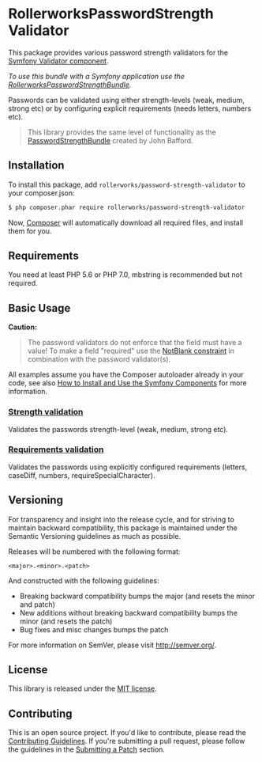 RollerworksPasswordStrength Validator
=====================================

This package provides various password strength validators for the [Symfony Validator
component](http://symfony.com/doc/current/components/validator.html). 

_To use this bundle with a Symfony application use the [RollerworksPasswordStrengthBundle][1]._

Passwords can be validated using either strength-levels (weak, medium, strong etc)
or by configuring explicit requirements (needs letters, numbers etc).

> This library provides the same level of functionality as the
> [PasswordStrengthBundle](https://github.com/jbafford/PasswordStrengthBundle) created by John Bafford.

## Installation

To install this package, add `rollerworks/password-strength-validator` to your composer.json:

```bash
$ php composer.phar require rollerworks/password-strength-validator
```

Now, [Composer][2] will automatically download all required files, and install them
for you.

## Requirements

You need at least PHP 5.6 or PHP 7.0, mbstring is recommended but not required.

## Basic Usage

**Caution:**

> The password validators do not enforce that the field must have a value!
> To make a field "required" use the [NotBlank constraint](http://symfony.com/doc/current/reference/constraints/NotBlank.html)
> in combination with the password validator(s).

All examples assume you have the Composer autoloader already in your code,
see also [How to Install and Use the Symfony Components](http://symfony.com/doc/current/components/using_components.html)
for more information.

### [Strength validation](docs/strength-validation.md)

Validates the passwords strength-level (weak, medium, strong etc).

### [Requirements validation](docs/requirements-validation.md)

Validates the passwords using explicitly configured requirements (letters, caseDiff, numbers, requireSpecialCharacter).

## Versioning

For transparency and insight into the release cycle, and for striving
to maintain backward compatibility, this package is maintained under
the Semantic Versioning guidelines as much as possible.

Releases will be numbered with the following format:

`<major>.<minor>.<patch>`

And constructed with the following guidelines:

* Breaking backward compatibility bumps the major (and resets the minor and patch)
* New additions without breaking backward compatibility bumps the minor (and resets the patch)
* Bug fixes and misc changes bumps the patch

For more information on SemVer, please visit <http://semver.org/>.

## License

This library is released under the [MIT license](LICENSE).

## Contributing

This is an open source project. If you'd like to contribute,
please read the [Contributing Guidelines][3]. If you're submitting
a pull request, please follow the guidelines in the [Submitting a Patch][4] section.

[1]: https://github.com/rollerworks/PasswordStrengthBundle
[2]: https://getcomposer.org/doc/00-intro.md
[3]: https://github.com/rollerworks/contributing
[4]: https://contributing.readthedocs.org/en/latest/code/patches.html
